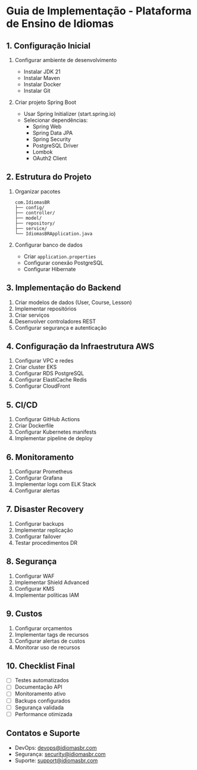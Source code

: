 # Guia de Implementação - Plataforma de Ensino de Idiomas

## 1. Configuração Inicial
1. Configurar ambiente de desenvolvimento
   - Instalar JDK 21
   - Instalar Maven
   - Instalar Docker
   - Instalar Git

2. Criar projeto Spring Boot
   - Usar Spring Initializer (start.spring.io)
   - Selecionar dependências:
     - Spring Web
     - Spring Data JPA
     - Spring Security
     - PostgreSQL Driver
     - Lombok
     - OAuth2 Client

## 2. Estrutura do Projeto
1. Organizar pacotes
   ```
   com.IdiomasBR
   ├── config/
   ├── controller/
   ├── model/
   ├── repository/
   ├── service/
   └── IdiomasBRApplication.java
   ```

2. Configurar banco de dados
   - Criar `application.properties`
   - Configurar conexão PostgreSQL
   - Configurar Hibernate

## 3. Implementação do Backend
1. Criar modelos de dados (User, Course, Lesson)
2. Implementar repositórios
3. Criar serviços
4. Desenvolver controladores REST
5. Configurar segurança e autenticação

## 4. Configuração da Infraestrutura AWS
1. Configurar VPC e redes
2. Criar cluster EKS
3. Configurar RDS PostgreSQL
4. Configurar ElastiCache Redis
5. Configurar CloudFront

## 5. CI/CD
1. Configurar GitHub Actions
2. Criar Dockerfile
3. Configurar Kubernetes manifests
4. Implementar pipeline de deploy

## 6. Monitoramento
1. Configurar Prometheus
2. Configurar Grafana
3. Implementar logs com ELK Stack
4. Configurar alertas

## 7. Disaster Recovery
1. Configurar backups
2. Implementar replicação
3. Configurar failover
4. Testar procedimentos DR

## 8. Segurança
1. Configurar WAF
2. Implementar Shield Advanced
3. Configurar KMS
4. Implementar políticas IAM

## 9. Custos
1. Configurar orçamentos
2. Implementar tags de recursos
3. Configurar alertas de custos
4. Monitorar uso de recursos

## 10. Checklist Final
- [ ] Testes automatizados
- [ ] Documentação API
- [ ] Monitoramento ativo
- [ ] Backups configurados
- [ ] Segurança validada
- [ ] Performance otimizada

## Contatos e Suporte
- DevOps: devops@idiomasbr.com
- Segurança: security@idiomasbr.com
- Suporte: support@idiomasbr.com
